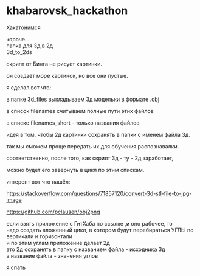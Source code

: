 # khabarovsk_hackathon
Хакатонимся  

короче...  
папка для 3д в 2д  
3d_to_2ds

скрипт от Бинга не рисует картинки.  

он создаёт море картинок, но все они пустые.  


я сделал вот что:  

в папке 3d_files выкладываем 3д модельки в формате .obj  


в список filenames считываем полные пути этих файлов  

в списке filenames_short - только названия файлов  


идея в том, чтобы 2д картинки сохранять в папки с именем файла 3д.  

так мы сможем проще передать их для обучения распознавалки.  


соответственно, после того, как скрипт 3д - ту - 2д заработает,  

можно будет его завернуть в цикл по этим спискам.  


интерент вот что нашёл:  

https://stackoverflow.com/questions/71857120/convert-3d-stl-file-to-jpg-image  

https://github.com/pclausen/obj2png  
  
  если взять приложение с ГитХаба по ссылке ,и оно рабочее, то  
  надо создать вложенный цикл, в котором будут перебираться УГЛЫ по вертикали и горизонтали  
  и по этим углам приложение делает 2д  
  это 2д сохранять в папку с названием файла - исходника 3д  
  а название файла - значения углов  

  

я спать

